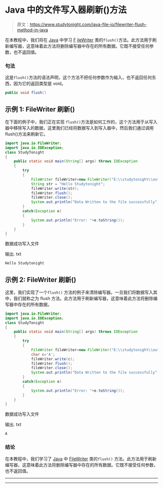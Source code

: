 # Java 中的文件写入器刷新()方法

> 原文：<https://www.studytonight.com/java-file-io/filewriter-flush-method-in-java>

在本教程中，我们将在 [Java](https://www.studytonight.com/java/) 中学习 [F](https://www.studytonight.com/tutorials/?subject=java-file-io&url=java-filewriter-class) [ileWriter](https://www.studytonight.com/java-file-io/java-filewriter-class) 类的`flush()`方法。此方法用于刷新编写器，这意味着此方法将删除编写器中存在的所有数据。它既不接受任何参数，也不返回值。

### 句法

这是`flush()`方法的语法声明，这个方法不把任何参数作为输入，也不返回任何东西，因为它的返回类型是 void。

```java
public void flush()
```

## 示例 1: FileWriter 刷新()

在下面的例子中，我们正在实现 `flush()`方法是如何工作的，这个方法用于从写入器中移除写入的数据，这里我们已经将数据写入到写入器中，然后我们通过调用 flush()方法来刷新它。

```java
import java.io.FileWriter;
import java.io.IOException;
class StudyTonight
{
	public static void main(String[] args) throws IOException 
	{ 
		try
		{    
			FileWriter fileWriter=new FileWriter("E:\\studytonight\\output.txt");    
			String str = "Hello Studytonight";
			fileWriter.write(str);    
            fileWriter.flush(); 
            fileWriter.close();    
			System.out.println("Data Written to the file successfully");
		}
		catch(Exception e)
		{
			System.out.println("Error: "+e.toString());
		}    
	} 
}
```

数据成功写入文件

输出. txt

```java
Hello Studytonight
```

## 示例 2: FileWriter 刷新()

这里，我们实现了一个`flush()` 方法的例子来清除编写器。一旦我们将数据写入其中，我们就称之为 flush 方法。此方法用于刷新编写器，这意味着此方法将删除编写器中存在的所有数据。

```java
import java.io.FileWriter;
import java.io.IOException;
class StudyTonight
{
	public static void main(String[] args) throws IOException 
	{ 
		try
		{    
			FileWriter fileWriter=new FileWriter("E:\\studytonight\\output.txt");    
			char c='A';
			fileWriter.write(c);    
            fileWriter.flush();    
			fileWriter.close();    
			System.out.println("Data Written to the file successfully");
		}
		catch(Exception e)
		{
			System.out.println("Error: "+e.toString());
		}    
	} 
}
```

数据成功写入文件

输出. txt

```java
A
```

### 结论

在本教程中，我们学习了 [Java](https://www.studytonight.com/java/) 中 [FileWriter](https://www.studytonight.com/java-file-io/java-filewriter-class) 类的`flush()` 方法。此方法用于刷新编写器，这意味着此方法将删除编写器中存在的所有数据。它既不接受任何参数，也不返回值。

* * *

* * *